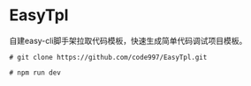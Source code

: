 # EasyTpl
自建easy-cli脚手架拉取代码模板，快速生成简单代码调试项目模板。

```
# git clone https://github.com/code997/EasyTpl.git
```

```
# npm run dev
```
